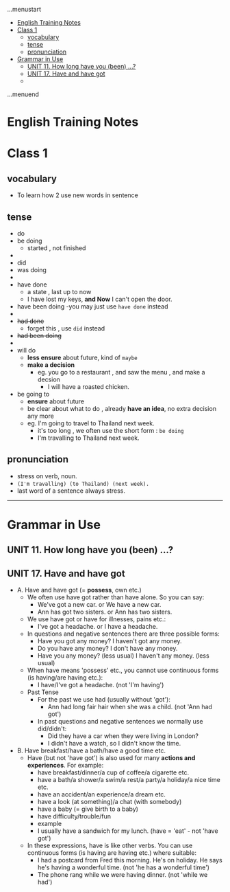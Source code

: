 ...menustart

 - [English Training Notes](#39ca9f60877d5329f8821fd7af3e5a8c)
 - [Class 1](#e43c4a6cb52ad623673f8e77a5b10104)
     - [vocabulary](#09f06963f502addfeab2a7c87f38802e)
     - [tense](#51da34ead8ca9d50a1216c0dfe4351b0)
     - [pronunciation](#3160ecdb9aec1c3aab204f9739eab7cc)
 - [Grammar in Use](#ba36ad7d3412782aa9aed1108dc44608)
     - [UNIT 11. How long have you (been) ...?](#fd7a2ee603edcf3d29aa01b277a0a3e7)
     - [UNIT 17. Have and have got](#55f7e30227e952aa81b56078bb66edf1)
     - [](#d41d8cd98f00b204e9800998ecf8427e)

...menuend


<h2 id="39ca9f60877d5329f8821fd7af3e5a8c"></h2>


# English Training Notes

<h2 id="e43c4a6cb52ad623673f8e77a5b10104"></h2>


# Class 1

<h2 id="09f06963f502addfeab2a7c87f38802e"></h2>


## vocabulary

 - To learn how 2 use new words in sentence

<h2 id="51da34ead8ca9d50a1216c0dfe4351b0"></h2>


## tense

 - do
 - be doing 
    - started , not finished
 - 
 - did
 - was doing 
 - 
 - have done
    - a state , last up to now
    - I have lost my keys, **and Now** I can't open the door.
 - have been doing 
    -you may just use `have done` instead
 - 
 - ~~had done~~
    - forget this , use `did` instead
 - ~~had been doing~~
 - 
 - will do
    - **less ensure** about future, kind of `maybe`
    - **make a decision**
        - eg. you go to a restaurant , and saw the menu , and make a decsion
            - I will have a roasted chicken.
 - be going to
    - **ensure** about future
    - be clear about what to do , already **have an idea**, no extra decision any more
    - eg. I'm going to travel to Thailand next week.
        - it's too long , we often use the short form : `be doing`
        - I'm travalling to Thailand next week.
        
<h2 id="3160ecdb9aec1c3aab204f9739eab7cc"></h2>


## pronunciation 

 - stress on verb, noun.
 - `(I'm travalling) (to Thailand) (next week).`
 - last word of a sentence always stress.

--- 

<h2 id="ba36ad7d3412782aa9aed1108dc44608"></h2>


# Grammar in Use

<h2 id="fd7a2ee603edcf3d29aa01b277a0a3e7"></h2>


## UNIT 11. How long have you (been) ...?

<h2 id="55f7e30227e952aa81b56078bb66edf1"></h2>


## UNIT 17. Have and have got

 - A. Have and have got (= **possess**, own etc.)
    - We often use have got rather than have alone. So you can say:
        - We've got a new car. or We have a new car.
        - Ann has got two sisters. or Ann has two sisters.
    - We use have got or have for illnesses, pains etc.:
        - I've got a headache. or I have a headache.
    - In questions and negative sentences there are three possible forms:
        - Have you got any money? I haven't got any money.
        - Do you have any money? I don't have any money.
        - Have you any money? (less usual) I haven't any money. (less usual)
    - When have means 'possess' etc., you cannot use continuous forms (is having/are having etc.):
        - I have/I've got a headache. (not 'I'm having')
    - Past Tense
        - For the past we use had (usually without 'got'):
            - Ann had long fair hair when she was a child. (not 'Ann had got')
        - In past questions and negative sentences we normally use did/didn't:
            - Did they have a car when they were living in London?
            - I didn't have a watch, so I didn't know the time.
 - B. Have breakfast/have a bath/have a good time etc.
    - Have (but not 'have got') is also used for many **actions and experiences**. For example:
        - have breakfast/dinner/a cup of coffee/a cigarette etc.
        - have a bath/a shower/a swim/a rest/a party/a holiday/a nice time etc.
        - have an accident/an experience/a dream etc.
        - have a look (at something)/a chat (with somebody)
        - have a baby (= give birth to a baby)
        - have difficulty/trouble/fun
        - example
        - I usually have a sandwich for my lunch. (have = 'eat' - not 'have got')
    - In these expressions, have is like other verbs. You can use continuous forms (is having are having etc.) where suitable:
        - I had a postcard from Fred this morning. He's on holiday. He says he's having a wonderful time. (not 'he has a wonderful time')
        - The phone rang while we were having dinner. (not 'while we had')

<h2 id="d41d8cd98f00b204e9800998ecf8427e"></h2>


## 




